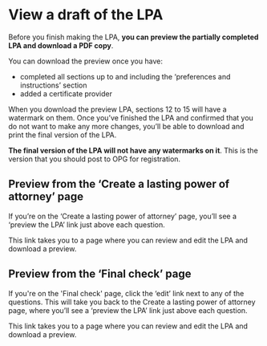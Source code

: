 # View a draft of the LPA

Before you finish making the LPA, **you can preview the partially completed LPA and download a PDF copy**.

You can download the preview once you have:

* completed all sections up to and including the ‘preferences and instructions’ section
* added a certificate provider

When you download the preview LPA, sections 12 to 15 will have a watermark on them. Once you’ve finished the LPA and confirmed that you do not want to make any more changes, you’ll be able to download and print the final version of the LPA.

**The final version of the LPA will not have any watermarks on it**. This is the version that you should post to OPG for registration.

## Preview from the ‘Create a lasting power of attorney’ page

If you’re on the ‘Create a lasting power of attorney’ page, you’ll see a ‘preview the LPA’ link just above each question.

This link takes you to a page where you can review and edit the LPA and download a preview.

## Preview from the ‘Final check’ page

If you're on the 'Final check' page, click the ‘edit’ link next to any of the questions. This will take you back to the Create a lasting power of attorney page, where you’ll see a ‘preview the LPA’ link just above each question.

This link takes you to a page where you can review and edit the LPA and download a preview.
